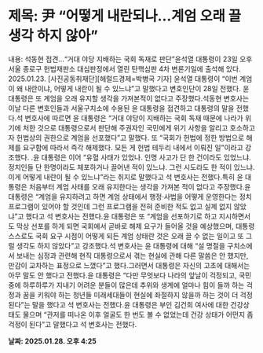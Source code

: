 # **제목: 尹 “어떻게 내란되나…계엄 오래 끌 생각 하지 않아”**

  내용: 석동현 접견…“거대 야당 지배하는 국회 독재로 판단”윤석열 대통령이 23일 오후 서울 종로구 헌법재판소 대심판정에서 열린 탄핵심판 4차 변론기일에 출석해 있다. 2025.01.23. [사진공동취재단][헤럴드경제=박병국 기자] 윤석열 대통령이 “이번 계엄이 왜 내란이냐, 어떻게 내란이 될 수 있느냐”고 말했다고 변호인단이 28일 전했다. 윤 대통령은 또 계엄을 오래 유지할 생각을 가져본적이 없다고 주장했다.석동현 변호사는 이날 다른 변호인들과 서울구치소에 수용된 윤 대통령을 접견하고 대통령의 말을 전했다.석 변호사에 따르면 윤 대통령은 “거대 야당이 지배하는 국회 독재 때문에 나라가 위기에 처한 것으로 대통령으로서 판단해 주권자인 국민에게 위기 사항을 알리고 호소하고자 헌법상의 권한으로 계엄을 선포했다”고 말했다. 또 “국회가 헌법에 정한 방법으로 해제를 요구함에 따라서 즉각 해제했다. 모든 게 헌법 테두리 내에서 이뤄진 일”이라고 강조했다. .윤 대통령은 이어 “유혈 사태가 있었나. 인명 사고가 단 한 건이라도 있었느냐. 정치인들 단 한명이라도 체포하거나 끌어낸 적이 있느냐. 그런 시도라도 한 적이 있느냐. 이게 어떻게 내란이 될 수 있느냐”라는 취지로 말했다고 석 변호사는 전했다.특히 윤 대통령은 처음부터 계엄 사태를 오래 유지한다는 생각을 가져본 적이 없다고 주장했다.윤 대통령은 “계엄을 유지하려고 하면 계엄 상태에서 행정·사법을 어떻게 운영한다는 정치 프로그램이 있어야 할 것인데 그런 프로그램을 전혀 준비한 적도 없고 실제 없지 않았냐”고 했다고 석 변호사는 전했다.윤 대통령은 또 “계엄을 선포하기로 하고 지시하면서도 막상 선포를 하게 되면 국회에서 곧바로 해제 요구가 들어올 것을 예상했으며, 대통령 스스로도 국회 요구 시점이 어떻게 되든 계엄 상태란 것은 오래 끌 수 없는 일이고 또 그럴 생각도 하지 않았다”고 강조했다.석 변호사는 윤 대통령에 대해 “설 명절을 구치소에서 보내는 심정과 관련해 현직 대통령으로서 겪는 현실에 관해 다른 말씀은 안 했지만, 만감이 교차하는 표정으로 느꼈다”고 했다.그러면서 대통령은 자신의 고초에 대해서는 아무 말도 안 했다고 전했다.윤 대통령은 “다만 무엇보다 나라의 앞날이 걱정되고, 국민 중에 하루하루가 지내기 어려운 분들이 많은데 추위와 생계에 얼마나 힘이 들까 하는 걱정과 꿈을 키워야 하는 청년들 미래세대들이 현실에 좌절하지 않을까 하는 것이 더 걱정된다”는 말을 했다고 석 변호사는 전했다.윤 대통령은 부인 김건희 여사에 대한 건강상태도 물으며 “관저를 떠나온 이후 얼굴도 한 번도 볼 수 없었는데 건강 상태가 어떤지 좀 걱정이 된다”고 말했다고 석 변호사는 전했다.

  **날짜: 2025.01.28. 오후 4:25**